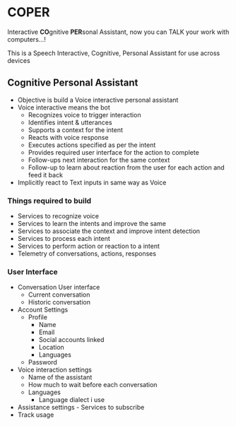 # COPER
Interactive **CO**gnitive **PER**sonal Assistant, now you can TALK your work with computers...!

This is a Speech Interactive, Cognitive, Personal Assistant for use across devices

## Cognitive Personal Assistant
- Objective is build a Voice interactive personal assistant
- Voice interactive means the bot
    - Recognizes voice to trigger interaction
    - Identifies intent & utterances
    - Supports a context for the intent
    - Reacts with voice response
    - Executes actions specified as per the intent
    - Provides required user interface for the action to complete
    - Follow-ups next interaction for the same context
    - Follow-up to learn about reaction from the user for each action and feed it back
- Implicitly react to Text inputs in same way as Voice

### Things required to build
- Services to recognize voice
- Services to learn the intents and improve the same
- Services to associate the context and improve intent detection
- Services to process each intent
- Services to perform action or reaction to a intent
- Telemetry of conversations, actions, responses

### User Interface
- Conversation User interface
    - Current conversation
    - Historic conversation
- Account Settings
    - Profile
        - Name
        - Email
        - Social accounts linked
        - Location
        - Languages
    - Password
- Voice interaction settings
    - Name of the assistant
    - How much to wait before each conversation
    - Languages
        - Language dialect i use
- Assistance settings
        - Services to subscribe
- Track usage
